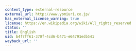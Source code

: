```yaml
---
content_type: external-resource
external_url: http://www.yomiuri.co.jp/
has_external_license_warning: true
license: https://en.wikipedia.org/wiki/All_rights_reserved
status: ''
title: English
uid: b4f7ff61-370f-4cd6-b471-e64791edb541
wayback_url: ''
---
```

